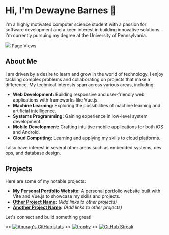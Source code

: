 # Hi, I'm Dewayne Barnes 👋

I'm a highly motivated computer science student with a passion for software development and a keen interest in building innovative solutions. I'm currently pursuing my degree at the University of Pennsylvania.

![](https://komarev.com/ghpvc/?username=Evanition) Page Views

## About Me

I am driven by a desire to learn and grow in the world of technology. I enjoy tackling complex problems and collaborating on projects that make a difference. My technical interests span across various areas, including:

*   **Web Development:** Building responsive and user-friendly web applications with frameworks like Vue.js.
*   **Machine Learning:** Exploring the possibilities of machine learning and artificial intelligence.
*   **Systems Programming:** Gaining experience in low-level system development.
*   **Mobile Development:** Crafting intuitive mobile applications for both iOS and Android.
*   **Cloud Computing:** Learning and applying my skills to cloud platforms.

I also have interest in several other areas such as embedded systems, dev ops, and database design.

## Projects

Here are some of my notable projects:

*   **[My Personal Portfolio Website](https://github.com/Evanition/my-portfolio):** A personal portfolio website built with Vite and Vue.js to showcase my skills and projects.
*   **[Other Project Name](https://github.com/Evanition/other-project-repo):** *(Add links to other projects)*
*   **[Another Project Name](https://github.com/Evanition/another-project-repo):** *(Add links to other projects)*


Let's connect and build something great!

<> [![Anurag's GitHub stats](https://github-readme-stats.vercel.app/api?username=Evanition)](https://github.com/anuraghazra/github-readme-stats)
<> [![trophy](https://github-profile-trophy.vercel.app/?username=Evanition)](https://github.com/ryo-ma/github-profile-trophy)
<> [![GitHub Streak](https://github-readme-streak-stats.herokuapp.com/?user=Evanition)](https://git.io/streak-stats)


